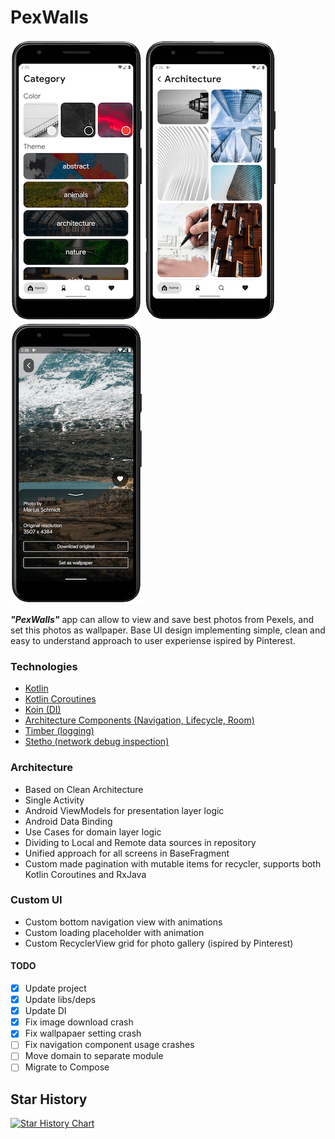 # PexWalls

![screenshoot](https://github.com/GreyLabsDev/PexWalls/blob/master/scr/scr1.png)
![screenshoot](https://github.com/GreyLabsDev/PexWalls/blob/master/scr/scr2.png)
![screenshoot](https://github.com/GreyLabsDev/PexWalls/blob/master/scr/scr4.png)

***"PexWalls"*** app can allow to view and save best photos from Pexels, and set this photos as wallpaper.
Base UI design implementing simple, clean and easy to understand approach to user experiense ispired by Pinterest.

### Technologies
- [Kotlin](https://kotlinlang.org/)
- [Kotlin Coroutines](https://kotlinlang.org/docs/reference/coroutines-overview.html)
- [Koin (DI)](https://insert-koin.io/)
- [Architecture Components (Navigation, Lifecycle, Room)](https://developer.android.com/topic/libraries/architecture)
- [Timber (logging)](https://github.com/JakeWharton/timber)
- [Stetho (network debug inspection)](https://github.com/facebookarchive/stetho)

### Architecture
- Based on Clean Architecture
- Single Activity
- Android ViewModels for presentation layer logic
- Android Data Binding
- Use Cases for domain layer logic
- Dividing to Local and Remote data sources in repository
- Unified approach for all screens in BaseFragment
- Custom made pagination with mutable items for recycler, supports both Kotlin Coroutines and RxJava

### Custom UI
- Custom bottom navigation view with animations
- Custom loading placeholder with animation
- Custom RecyclerView grid for photo gallery (ispired by Pinterest)

#### TODO
- [x] Update project
- [x] Update libs/deps
- [x] Update DI
- [x] Fix image download crash
- [x] Fix wallpapaer setting crash
- [ ] Fix navigation component usage crashes
- [ ] Move domain to separate module
- [ ] Migrate to Compose

## Star History

[![Star History Chart](https://api.star-history.com/svg?repos=GreyLabsDev/PexWalls&type=Date)](https://star-history.com/#GreyLabsDev/PexWalls&Date)

